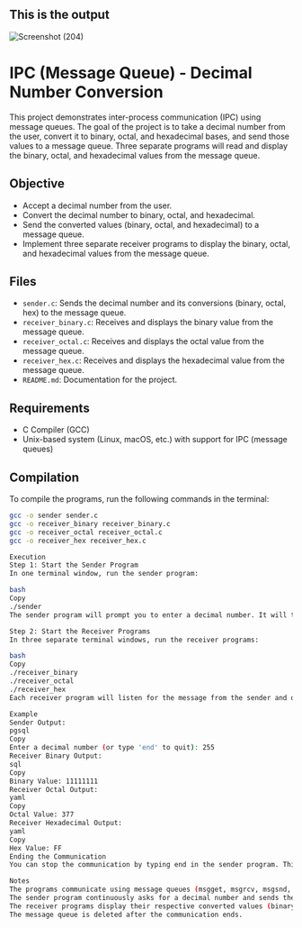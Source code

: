 <h2>This is the output </h2>

![Screenshot (204)](https://github.com/user-attachments/assets/423d7327-924f-4702-8779-90b47dfbdaeb)

# IPC (Message Queue) - Decimal Number Conversion

This project demonstrates inter-process communication (IPC) using message queues. The goal of the project is to take a decimal number from the user, convert it to binary, octal, and hexadecimal bases, and send those values to a message queue. Three separate programs will read and display the binary, octal, and hexadecimal values from the message queue.

## Objective

- Accept a decimal number from the user.
- Convert the decimal number to binary, octal, and hexadecimal.
- Send the converted values (binary, octal, and hexadecimal) to a message queue.
- Implement three separate receiver programs to display the binary, octal, and hexadecimal values from the message queue.

## Files

- `sender.c`: Sends the decimal number and its conversions (binary, octal, hex) to the message queue.
- `receiver_binary.c`: Receives and displays the binary value from the message queue.
- `receiver_octal.c`: Receives and displays the octal value from the message queue.
- `receiver_hex.c`: Receives and displays the hexadecimal value from the message queue.
- `README.md`: Documentation for the project.

## Requirements

- C Compiler (GCC)
- Unix-based system (Linux, macOS, etc.) with support for IPC (message queues)

## Compilation

To compile the programs, run the following commands in the terminal:

```bash
gcc -o sender sender.c
gcc -o receiver_binary receiver_binary.c
gcc -o receiver_octal receiver_octal.c
gcc -o receiver_hex receiver_hex.c

Execution
Step 1: Start the Sender Program
In one terminal window, run the sender program:

bash
Copy
./sender
The sender program will prompt you to enter a decimal number. It will then convert the number to binary, octal, and hexadecimal formats and send those values to the message queue.

Step 2: Start the Receiver Programs
In three separate terminal windows, run the receiver programs:

bash
Copy
./receiver_binary
./receiver_octal
./receiver_hex
Each receiver program will listen for the message from the sender and display the corresponding value (binary, octal, or hexadecimal).

Example
Sender Output:
pgsql
Copy
Enter a decimal number (or type 'end' to quit): 255
Receiver Binary Output:
sql
Copy
Binary Value: 11111111
Receiver Octal Output:
yaml
Copy
Octal Value: 377
Receiver Hexadecimal Output:
yaml
Copy
Hex Value: FF
Ending the Communication
You can stop the communication by typing end in the sender program. This will close the message queue and terminate the programs.

Notes
The programs communicate using message queues (msgget, msgrcv, msgsnd, msgctl).
The sender program continuously asks for a decimal number and sends the converted values to the message queue until "end" is entered.
The receiver programs display their respective converted values (binary, octal, and hex) until the sender program sends "end".
The message queue is deleted after the communication ends.




